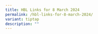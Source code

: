 ```yaml
---
title: HBL Links for 8 March 2024
permalink: /hbl-links-for-8-march-2024/
variant: tiptap
description: ""
---
```

